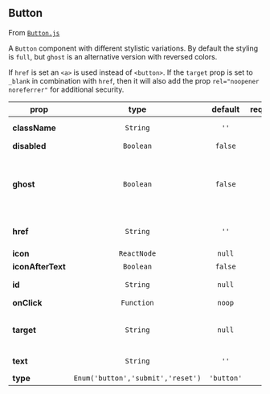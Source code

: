 
## Button

From [`Button.js`](Button.js)

A `Button` component with different stylistic variations. By default the styling is `full`,
but `ghost` is an alternative version with reversed colors.

If `href` is set an `<a>` is used instead of `<button>`. If the `target` prop is set to `_blank`
in combination with `href`, then it will also add the prop `rel="noopener noreferrer"` for
additional security.

prop | type | default | required | description
---- | :----: | :-------: | :--------: | -----------
**className** | `String` | `''` | :x: | Additional class names
**disabled** | `Boolean` | `false` | :x: | 
**ghost** | `Boolean` | `false` | :x: | Alternative styling with white background and primary colored text
**href** | `String` | `''` | :x: | If true, uses `<a>` instead of `<button>`
**icon** | `ReactNode` | `null` | :x: | SVG icon
**iconAfterText** | `Boolean` | `false` | :x: | 
**id** | `String` | `null` | :x: | HTML id attribute
**onClick** | `Function` | `noop` | :x: | 
**target** | `String` | `null` | :x: | To be used with `href`, could set for example `target="_blank"`
**text** | `String` | `''` | :x: | Text content of `Button`
**type** | `Enum('button','submit','reset')` | `'button'` | :x: | 



